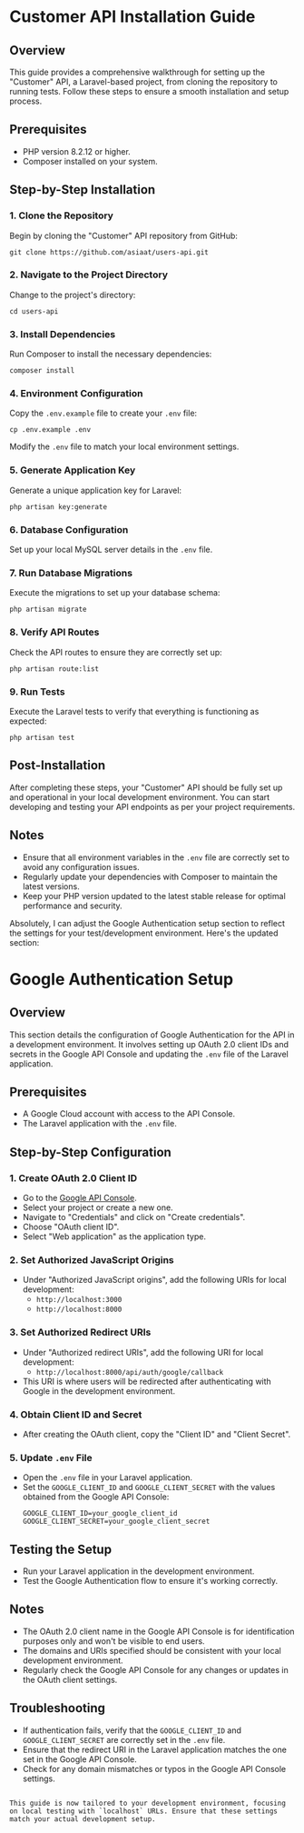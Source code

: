 
# Customer API Installation Guide

## Overview
This guide provides a comprehensive walkthrough for setting up the "Customer" API, a Laravel-based project, from cloning the repository to running tests. Follow these steps to ensure a smooth installation and setup process.

## Prerequisites
- PHP version 8.2.12 or higher.
- Composer installed on your system.

## Step-by-Step Installation

### 1. Clone the Repository
Begin by cloning the "Customer" API repository from GitHub:
```
git clone https://github.com/asiaat/users-api.git
```

### 2. Navigate to the Project Directory
Change to the project's directory:
```
cd users-api
```

### 3. Install Dependencies
Run Composer to install the necessary dependencies:
```
composer install
```

### 4. Environment Configuration
Copy the `.env.example` file to create your `.env` file:
```
cp .env.example .env
```
Modify the `.env` file to match your local environment settings.

### 5. Generate Application Key
Generate a unique application key for Laravel:
```
php artisan key:generate
```

### 6. Database Configuration
Set up your local MySQL server details in the `.env` file.

### 7. Run Database Migrations
Execute the migrations to set up your database schema:
```
php artisan migrate
```

### 8. Verify API Routes
Check the API routes to ensure they are correctly set up:
```
php artisan route:list
```

### 9. Run Tests
Execute the Laravel tests to verify that everything is functioning as expected:
```
php artisan test
```

## Post-Installation
After completing these steps, your "Customer" API should be fully set up and operational in your local development environment. You can start developing and testing your API endpoints as per your project requirements.

## Notes
- Ensure that all environment variables in the `.env` file are correctly set to avoid any configuration issues.
- Regularly update your dependencies with Composer to maintain the latest versions.
- Keep your PHP version updated to the latest stable release for optimal performance and security.

Absolutely, I can adjust the Google Authentication setup section to reflect the settings for your test/development environment. Here's the updated section:


# Google Authentication Setup 

## Overview
This section details the configuration of Google Authentication for the API in a development environment. It involves setting up OAuth 2.0 client IDs and secrets in the Google API Console and updating the `.env` file of the Laravel application.

## Prerequisites
- A Google Cloud account with access to the API Console.
- The Laravel application with the `.env` file.

## Step-by-Step Configuration

### 1. Create OAuth 2.0 Client ID
- Go to the [Google API Console](https://console.developers.google.com/).
- Select your project or create a new one.
- Navigate to "Credentials" and click on "Create credentials".
- Choose "OAuth client ID".
- Select "Web application" as the application type.

### 2. Set Authorized JavaScript Origins
- Under "Authorized JavaScript origins", add the following URIs for local development:
  - `http://localhost:3000`
  - `http://localhost:8000`

### 3. Set Authorized Redirect URIs
- Under "Authorized redirect URIs", add the following URI for local development:
  - `http://localhost:8000/api/auth/google/callback`
- This URI is where users will be redirected after authenticating with Google in the development environment.

### 4. Obtain Client ID and Secret
- After creating the OAuth client, copy the "Client ID" and "Client Secret".

### 5. Update `.env` File
- Open the `.env` file in your Laravel application.
- Set the `GOOGLE_CLIENT_ID` and `GOOGLE_CLIENT_SECRET` with the values obtained from the Google API Console:
  ```
  GOOGLE_CLIENT_ID=your_google_client_id
  GOOGLE_CLIENT_SECRET=your_google_client_secret
  ```

## Testing the Setup
- Run your Laravel application in the development environment.
- Test the Google Authentication flow to ensure it's working correctly.

## Notes
- The OAuth 2.0 client name in the Google API Console is for identification purposes only and won't be visible to end users.
- The domains and URIs specified should be consistent with your local development environment.
- Regularly check the Google API Console for any changes or updates in the OAuth client settings.

## Troubleshooting
- If authentication fails, verify that the `GOOGLE_CLIENT_ID` and `GOOGLE_CLIENT_SECRET` are correctly set in the `.env` file.
- Ensure that the redirect URI in the Laravel application matches the one set in the Google API Console.
- Check for any domain mismatches or typos in the Google API Console settings.
```

This guide is now tailored to your development environment, focusing on local testing with `localhost` URLs. Ensure that these settings match your actual development setup.